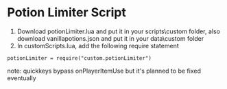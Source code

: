 # Potion Limiter Script
1. Download potionLimiter.lua and put it in your scripts\custom folder, also download vanillapotions.json and put it in your data\custom folder
2. In customScripts.lua, add the following require statement
```
potionLimiter = require("custom.potionLimiter")
```

note: quickkeys bypass onPlayerItemUse but it's planned to be fixed eventually
